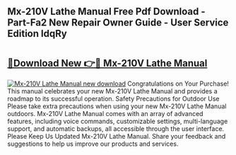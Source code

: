 ## Mx-210V Lathe Manual Free Pdf Download - Part-Fa2 New Repair Owner Guide - User Service Edition ldqRy

# <h2><a href="http://cf18675.oget.top/?id=Mx-210V+Lathe+Manual">🔗Download New 👉🔴 Mx-210V Lathe Manual</a></h2>

[![Mx-210V Lathe Manual new download](https://i.imgur.com/5g1atiW.png)](http://cf18675.oget.top/?id=Mx-210V+Lathe+Manual)
Congratulations on Your Purchase! This manual celebrates your new Mx-210V Lathe Manual and provides a roadmap to its successful operation. Safety Precautions for Outdoor Use Please take extra precautions when using your new Mx-210V Lathe Manual outdoors. Mx-210V Lathe Manual comes with an array of advanced features, including voice commands, customizable settings, multi-language support, and automatic backups, all accessible through the user interface. Please Keep Us Updated Mx-210V Lathe Manual. Share your feedback and suggestions to help us improve our products and services.
